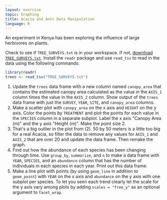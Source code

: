 ```yaml
---
layout: exercise
topic: Graphing
title: Acacia and Ants Data Manipulation
language: R
---
```


An experiment in Kenya has been exploring the influence of large herbivores on plants.

Check to see if `TREE_SURVEYS.txt` is in your workspace.
If not, [download `TREE_SURVEYS.txt`](https://ndownloader.figshare.com/files/5629536).
Install the `readr` package and use `read_tsv` to read in the data using the following commands:

```r
library(readr)
trees <- read_tsv("TREE_SURVEYS.txt")
```

1. Update the `trees` data frame with a new column named `canopy_area` that contains
   the estimated canopy area calculated as the value in the `AXIS_1` column
   times the value in the `AXIS_2` column.
   Show output of the `trees` data frame with just the `SURVEY`, `YEAR`, `SITE`, and `canopy_area` columns.
2. Make a scatter plot with `canopy_area` on the x axis and `HEIGHT` on the y
   axis. Color the points by `TREATMENT` and plot the points for each value in
   the `SPECIES` column in a separate subplot. Label the x axis "Canopy Area
   (m)" and the y axis "Height (m)". Make the point size 2.
3. That's a big outlier in the plot from (2). 50 by 50 meters is a little too
   big for a real Acacia, so filter the data to remove any values for `AXIS_1`
   and `AXIS_2` that are over 20 and update the data frame. Then remake the graph.
4. Find out how the abundance of each species has been changing through time.
   Use `group_by`, `summarize`, and `n` to make a data frame with `YEAR`,
   `SPECIES`, and an `abundance` column that has the number of individuals in
   each species in each year. Print out this data frame.
5. Make a line plot with points (by using `geom_line` in addition to
   `geom_point`) with `YEAR` on the x axis and `abundance` on the y axis with
   one subplot per species. To let you seen each trend clearly let the scale for
   the y axis vary among plots by adding `scales = "free_y"` as an optional argument to `facet_wrap`.
